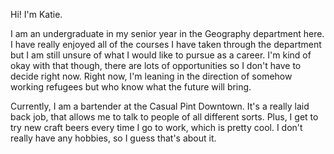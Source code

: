  Hi! I'm Katie.
 
I am an undergraduate in my senior year in the Geography department here. I have really enjoyed all of the courses I have taken through the department but I am still unsure of what I would like to pursue as a career. I'm kind of okay with that though, there are lots of opportunities so I don't have to decide right now. Right now, I'm leaning in the direction of somehow working refugees but who know what the future will bring.

Currently, I am a bartender at the Casual Pint Downtown. It's a really laid back job, that allows me to talk to people of all different sorts. Plus, I get to try new craft beers every time I go to work, which is pretty cool.
I don't really have any hobbies, so I guess that's about it.
